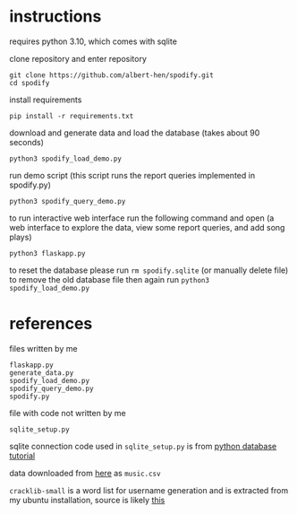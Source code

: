 # instructions 

requires python 3.10, which comes with sqlite

clone repository and enter repository
```
git clone https://github.com/albert-hen/spodify.git
cd spodify
```

install requirements

```
pip install -r requirements.txt
```

download and generate data and load the database (takes about 90 seconds)

```
python3 spodify_load_demo.py
```

run demo script (this script runs the report queries implemented in spodify.py)

```
python3 spodify_query_demo.py
```

to run interactive web interface run the following command and open (a web interface to explore the data, view some report queries, and add song plays)

```
python3 flaskapp.py
```

to reset the database please run ```rm spodify.sqlite``` (or manually delete file) to remove the old database file then again run ```python3 spodify_load_demo.py```

# references

files written by me
```
flaskapp.py
generate_data.py
spodify_load_demo.py
spodify_query_demo.py
spodify.py
```

file with code not written by me
```
sqlite_setup.py
```

sqlite connection code used in ```sqlite_setup.py``` is from [python database tutorial](https://realpython.com/tutorials/databases/)

data downloaded from [here](https://corgis-edu.github.io/corgis/datasets/csv/music/music.csv) as ```music.csv```

```cracklib-small``` is a word list for username generation and is extracted from my ubuntu installation, source is likely [this](https://github.com/cracklib/cracklib/blob/master/src/dicts/cracklib-small)
